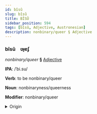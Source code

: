 ```yaml
---
id: bîsû
slug: bîsû
title: BÎSÛ
sidebar_position: 594
tags: [bîsû, Adjective, Austronesian]
description: nonbinary/queer § Adjective
---
```


### bîsû&emsp;<span kind="abugida">ʋɟɐʄ</span>

*nonbinary/queer* **§** [Adjective](../../tags/Adjective)

**IPA**: /ˈbi.su/

**Verb**: to be nonbinary/queer

**Noun**: nonbinaryness/queerness

**Modifier**: nonbinary/queer

<details>
    <summary>Origin</summary>
    Buginese ᨅᨗᨔᨘ bissu [bisːu]<br/>
    <em>Austronesian Language Family</em>
</details>